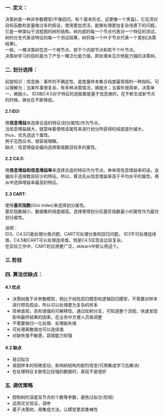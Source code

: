 ### 一. 定义：
决策树是一种非参数模型(不像回归，有个基本形式，这更像一个黑盒)，它无须对目标函数和变量做过多的假设，使用更加灵活，能够处理更加复杂场景下的问题。它是一种类似于流程图的树形结构，树内部的每一个节点代表对一个特征的测试，树的分支代表该特征的每一个测试结果，树的每一个叶子节点代表一个类别(决策结果)。    
一般，一棵决策树包含一个根节点、若干个内部节点和若干个叶节点。  
决策树学习的目的是为了产生一棵泛化能力强，即处理未见示例能力强的决策树。  

### 二. 划分选择：
前提知识：信息熵：事件的不确定性，是度量样本集合纯度最常用的一种指标。可以理解为：当某件事很复杂，有多种决策情况，熵就大；当事件很简单，决策单一，熵就小。
ID3和C4.5对于特征的选取都是基于信息熵的，在不断生成新节点的时候，熵也在不断降低。   

#### 2.1 ID3:  
用**信息增益**来选择合适的特征(划分属性)作为节点。  
当信息增益越大，就意味着使用该属性来进行划分所获得的纯度提升越大，thus，优先选这个属性。    
例子见西瓜书，很容易理解。  
缺点：信息增益会偏向选择取值数目较多的属性。  

#### 2.2 C4.5:  
用**信息增益和信息增益率**来选择合适的特征作为节点。单单用信息增益率的话，会偏向于选择数目较少的特征。所以，算法先从信息增益率高于平均水平的属性，再从中选择增益率最高的特征。   

#### 2.3 CART:  
使用**基尼指数**(Gini index)来选择划分属性。  
基尼指数越小，数据集的纯度越高。选择使得划分后基尼指数最小的属性作为最优划分属性。  

说明：  
ID3、C4.5只能处理分类问题，CART可处理分类和回归问题。
ID3不可处理连续值，C4.5和CART可以处理连续值，但是C4.5实现会比较复杂。   
在实际工作中，CART的应用更广泛，sklearn中默认用这个。  

### 三.剪枝

### 四. 算法优缺点：
#### 4.1 优点
- 决策树属于非参数模型，相比于线性回归模型和逻辑回归模型，不需要对样本进行预先假设，所以可以处理更为复杂的样本
- 简单直观，具有很强的可解释性。通过绘制分支，可知道整个流程，快速发现影响最终结果的因素，在业务中方便人员做调整
- 不需要做归一化处理、处理缺失值
- 可处理离散值也可以连续值
- 对缺失值不敏感，容错能力较强

#### 4.2 缺点
- 易过拟合
- 易因样本的轻微变动，影响树结构的剧烈改变(可用集成学习去解决)
- 在处理特征关联性比较强的数据时，表现不是很好

### 五. 调优策略
- 控制树的深度及节点的个数等参数，避免过拟合(剪枝)
- 运用交叉验证，调参
- 基于决策树，用集成方法，让模型更具鲁棒性
